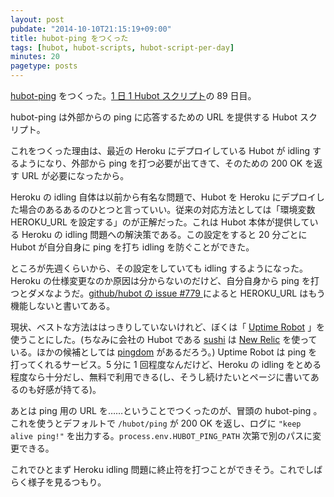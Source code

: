 ```yaml
---
layout: post
pubdate: "2014-10-10T21:15:19+09:00"
title: hubot-ping をつくった
tags: [hubot, hubot-scripts, hubot-script-per-day]
minutes: 20
pagetype: posts
---
```

[hubot-ping][gh:bouzuya/hubot-power-usage] をつくった。[1 日 1 Hubot スクリプト][hubot-script-per-day]の 89 日目。

hubot-ping は外部からの ping に応答するための URL を提供する Hubot スクリプト。

これをつくった理由は、最近の Heroku にデプロイしている Hubot が idling するようになり、外部から ping を打つ必要が出てきて、そのための 200 OK を返す URL が必要になったから。

Heroku の idling 自体は以前から有名な問題で、Hubot を Heroku にデプロイした場合のあるあるのひとつと言っていい。従来の対応方法としては「環境変数 HEROKU_URL を設定する」のが正解だった。これは Hubot 本体が提供している Heroku の idling 問題への解決策である。この設定をすると 20 分ごとに Hubot が自分自身に ping を打ち idling を防ぐことができた。

ところが先週くらいから、その設定をしていても idling するようになった。Heroku の仕様変更なのか原因は分からないのだけど、自分自身から ping を打つとダメなようだ。[github/hubot の issue #779 ](https://github.com/github/hubot/issues/779) によると HEROKU_URL はもう機能しないと書いてある。

現状、ベストな方法ははっきりしていないけれど、ぼくは「 [Uptime Robot][uptimerobot] 」を使うことにした。(ちなみに会社の Hubot である [sushi][gh:faithcreates/sushi] は [New Relic][newrelic] を使っている。ほかの候補としては [pingdom][] があるだろう。) Uptime Robot は ping を打ってくれるサービス。5 分に 1 回程度なんだけど、Heroku の idling をとめる程度なら十分だし、無料で利用できる(し、そうし続けたいとページに書いてあるのも好感が持てる)。

あとは ping 用の URL を……ということでつくったのが、冒頭の hubot-ping 。これを使うとデフォルトで `/hubot/ping` が 200 OK を返し、ログに `"keep alive ping!"` を出力する。`process.env.HUBOT_PING_PATH` 次第で別のパスに変更できる。

これでひとまず Heroku idling 問題に終止符を打つことができそう。これでしばらく様子を見るつもり。

[uptimerobot]: https://uptimerobot.com/
[newrelic]: http://newrelic.com/
[pingdom]: https://www.pingdom.com/
[gh:faithcreates/sushi]: https://github.com/faithcreates/sushi
[gh:bouzuya/hubot-power-usage]: https://github.com/bouzuya/hubot-power-usage
[gh:bouzuya/hubot-b]: https://github.com/bouzuya/hubot-b
[hubot-script-per-day]: http://blog.bouzuya.net/posts?tags=hubot-script-per-day
[yahoo-power-usage]: http://developer.yahoo.co.jp/webapi/shinsai/setsuden/v1/latestpowerusage.html
